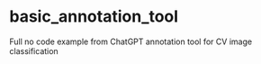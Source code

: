 # basic_annotation_tool
Full no code example from ChatGPT annotation tool for CV image classification
